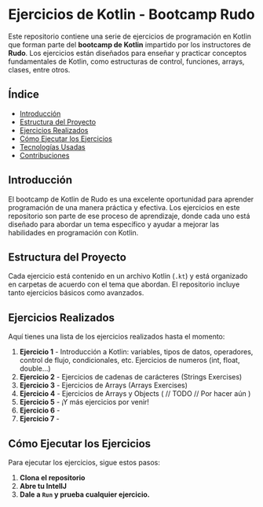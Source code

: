 # Ejercicios de Kotlin - Bootcamp Rudo

Este repositorio contiene una serie de ejercicios de programación en Kotlin que forman parte del **bootcamp de Kotlin** impartido por los instructores de **Rudo**. Los ejercicios están diseñados para enseñar y practicar conceptos fundamentales de Kotlin, como estructuras de control, funciones, arrays, clases, entre otros.

## Índice

- [Introducción](#introducción)
- [Estructura del Proyecto](#estructura-del-proyecto)
- [Ejercicios Realizados](#ejercicios-realizados)
- [Cómo Ejecutar los Ejercicios](#cómo-ejecutar-los-ejercicios)
- [Tecnologías Usadas](#tecnologías-usadas)
- [Contribuciones](#contribuciones)

## Introducción

El bootcamp de Kotlin de Rudo es una excelente oportunidad para aprender programación de una manera práctica y efectiva. Los ejercicios en este repositorio son parte de ese proceso de aprendizaje, donde cada uno está diseñado para abordar un tema específico y ayudar a mejorar las habilidades en programación con Kotlin.

## Estructura del Proyecto

Cada ejercicio está contenido en un archivo Kotlin (`.kt`) y está organizado en carpetas de acuerdo con el tema que abordan. El repositorio incluye tanto ejercicios básicos como avanzados.

## Ejercicios Realizados

Aquí tienes una lista de los ejercicios realizados hasta el momento:

1. **Ejercicio 1** - Introducción a Kotlin: variables, tipos de datos, operadores, control de flujo, condicionales, etc. Ejercicios de numeros (int, float, double...)
2. **Ejercicio 2** - Ejercicios de cadenas de carácteres (Strings Exercises)
3. **Ejercicio 3** - Ejercicios de Arrays (Arrays Exercises)
4. **Ejercicio 4** - Ejercicios de Arrays y Objects ( // TODO // Por hacer aún )
5. **Ejercicio 5** - ¡Y más ejercicios por venir!
6. **Ejercicio 6** - 
7. **Ejercicio 7** - 

## Cómo Ejecutar los Ejercicios

Para ejecutar los ejercicios, sigue estos pasos:

1. **Clona el repositorio**
2. **Abre tu IntellJ**
3. **Dale a `Run` y prueba cualquier ejercicio.**
